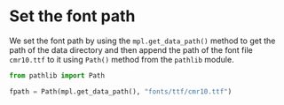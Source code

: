 # Set the font path

We set the font path by using the `mpl.get_data_path()` method to get the path of the data directory and then append the path of the font file `cmr10.ttf` to it using `Path()` method from the `pathlib` module.

```python
from pathlib import Path

fpath = Path(mpl.get_data_path(), "fonts/ttf/cmr10.ttf")
```
